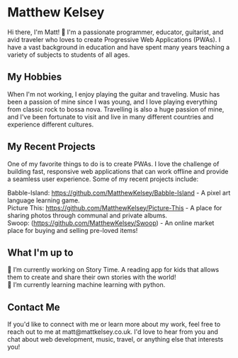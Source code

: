 # Matthew Kelsey

Hi there, I'm Matt! :wave:
I'm a passionate programmer, educator, guitarist, and avid traveler who loves to create Progressive Web Applications (PWAs). I have a vast background in education and have spent many years teaching a variety of subjects to students of all ages.


<h2>My Hobbies</h2>
When I'm not working, I enjoy playing the guitar and traveling. Music has been a passion of mine since I was young, and I love playing everything from classic rock to bossa nova. Travelling is also a huge passion of mine, and I've been fortunate to visit and live in many different countries and experience different cultures.

<h2>My Recent Projects</h2>
One of my favorite things to do is to create PWAs. I love the challenge of building fast, responsive web applications that can work offline and provide a seamless user experience. Some of my recent projects include:

Babble-Island: https://github.com/MatthewKelsey/Babble-Island - A pixel art language learning game. <br>
Picture This: https://github.com/MatthewKelsey/Picture-This - A place for sharing photos through communal and private albums.<br>
Swoop: (https://github.com/MatthewKelsey/Swoop) - An online market place for buying and selling pre-loved items!

<h2>What I'm up to</h2>
🔭 I’m currently working on Story Time. A reading app for kids that allows them to create and share their own stories with the world!<br>
🌱 I’m currently learning machine learning with python.


<h2>Contact Me</h2>
If you'd like to connect with me or learn more about my work, feel free to reach out to me at matt@mattkelsey.co.uk. I'd love to hear from you and chat about web development, music, travel, or anything else that interests you!




